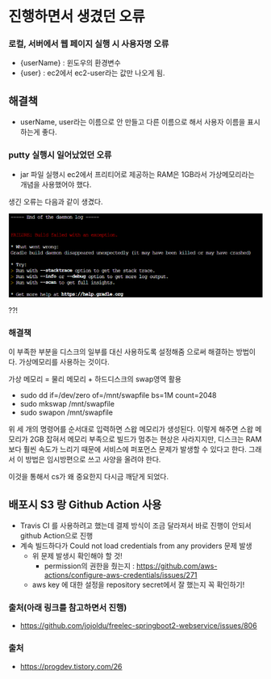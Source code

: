 # 진행하면서 생겼던 오류

### 로컬, 서버에서 웹 페이지 실행 시 사용자명 오류
- {userName} : 윈도우의 환경변수
- {user} : ec2에서 ec2-user라는 값만 나오게 됨.


## 해결책

- userName, user라는 이름으로 안 만들고 다른 이름으로 해서 사용자 이름을 표시하는게 좋다.

### putty 실행시 일어났었던 오류

- jar 파일 실행시 ec2에서 프리티어로 제공하는 RAM은 1GB라서 가상메모리라는 개념을 사용했어야 했다.

생긴 오류는 다음과 같이 생겼다.

![](데몬오류.png)

??!

### 해결책

이 부족한 부분을 디스크의 일부를 대신 사용하도록 설정해줌 으로써 해결하는 방법이다. 가상메모리를 사용하는 것이다.

가상 메모리 = 물리 메모리 + 하드디스크의 swap영역 활용

- sudo dd if=/dev/zero of=/mnt/swapfile bs=1M count=2048
- sudo mkswap /mnt/swapfile
- sudo swapon /mnt/swapfile

위 세 개의 명령어를 순서대로 입력하면 스왑 메모리가 생성된다. 이렇게 해주면 스왑 메모리가 2GB 잡혀서 메모리 부족으로 빌드가 멈추는 현상은 사라지지만, 디스크는 RAM 보다 훨씬 속도가 느리기 때문에 서비스에 퍼포먼스 문제가 발생할 수 있다고 한다. 그래서 이 방법은 임시방편으로 쓰고 사양을 올려야 한다.

이것을 통해서 cs가 왜 중요한지 다시금 깨닫게 되었다.



## 배포시 S3 랑 Github Action 사용

- Travis CI 를 사용하려고 했는데 결제 방식이 조금 달라져서 바로 진행이 안되서 github Action으로 진행
- 계속 빌드하다가 Could not load credentials from any providers 문제 발생
  - 위 문제 발생시 확인해야 할 것!
    - permission의 권한을 줬는지 : https://github.com/aws-actions/configure-aws-credentials/issues/271
  - aws key 에 대한 설정을 repository secret에서 잘 했는지 꼭 확인하기!



### 출처(아래 링크를 참고하면서 진행)
- https://github.com/jojoldu/freelec-springboot2-webservice/issues/806



### 출처
- https://progdev.tistory.com/26